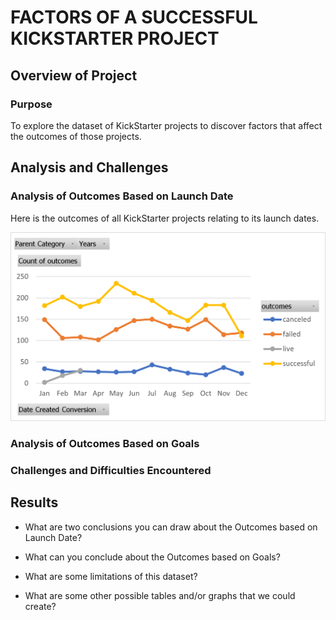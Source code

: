 # FACTORS OF A SUCCESSFUL KICKSTARTER PROJECT

## Overview of Project

### Purpose
To explore the dataset of KickStarter projects to discover factors that affect the outcomes of those projects.

## Analysis and Challenges

### Analysis of Outcomes Based on Launch Date
Here is the outcomes of all KickStarter projects relating to its launch dates. 

![Outcomes Based on Launch Date](https://github.com/dennisphan/DU-Boot-Camp---Data-Analytics/blob/c01cc5700b923886f8a791cca94dc3a93fcdf933/Analysis%20projects/01%20Crowdfunding%20Analysis%20proj/Resources/02%20Outcomes%20Based%20on%20Launch%20Date.png)

### Analysis of Outcomes Based on Goals


### Challenges and Difficulties Encountered


## Results

- What are two conclusions you can draw about the Outcomes based on Launch Date?

- What can you conclude about the Outcomes based on Goals?

- What are some limitations of this dataset?

- What are some other possible tables and/or graphs that we could create?
